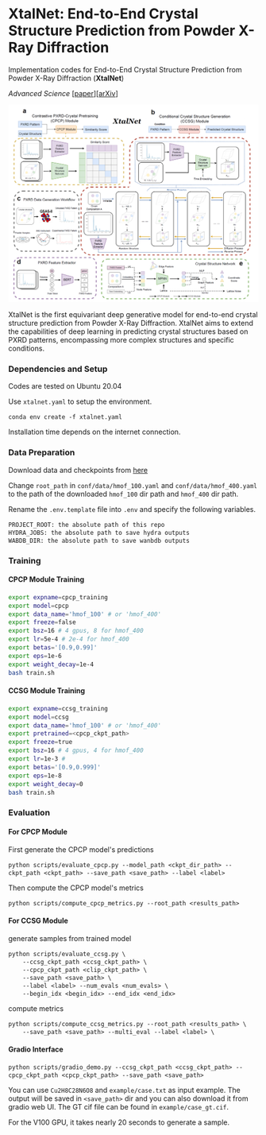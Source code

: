 # XtalNet: End-to-End Crystal Structure Prediction from Powder X-Ray Diffraction

Implementation codes for End-to-End Crystal Structure Prediction from Powder X-Ray Diffraction (**XtalNet**)

*Advanced Science* [[paper](https://doi.org/10.1002/advs.202410722)][[arXiv](https://arxiv.org/abs/2401.03862)]

![Overview](fig/overview.png "Overview")

XtalNet is the first equivariant deep generative model for end-to-end crystal structure prediction from Powder X-Ray Diffraction. XtalNet aims to extend the capabilities of deep learning in predicting crystal structures based on PXRD patterns, encompassing more complex structures and specific conditions. 



### Dependencies and Setup
Codes are tested on Ubuntu 20.04

Use `xtalnet.yaml` to setup the environment.
```
conda env create -f xtalnet.yaml
```

Installation time depends on the internet connection.

### Data Preparation
Download data and checkpoints from [here](https://zenodo.org/records/13629658)

Change `root_path` in `conf/data/hmof_100.yaml` and `conf/data/hmof_400.yaml` to the path of the downloaded `hmof_100` dir path and `hmof_400` dir path.

Rename the `.env.template` file into `.env` and specify the following variables.

```
PROJECT_ROOT: the absolute path of this repo
HYDRA_JOBS: the absolute path to save hydra outputs
WABDB_DIR: the absolute path to save wanbdb outputs
```

### Training
#### CPCP Module Training

```bash
export expname=cpcp_training
export model=cpcp
export data_name='hmof_100' # or 'hmof_400'
export freeze=false
export bsz=16 # 4 gpus, 8 for hmof_400
export lr=5e-4 # 2e-4 for hmof_400
export betas='[0.9,0.99]'
export eps=1e-6
export weight_decay=1e-4
bash train.sh
```

#### CCSG Module Training
```bash
export expname=ccsg_training
export model=ccsg
export data_name='hmof_100' # or 'hmof_400'
export pretrained=<cpcp_ckpt_path>
export freeze=true
export bsz=16 # 4 gpus, 4 for hmof_400
export lr=1e-3 #
export betas='[0.9,0.999]'
export eps=1e-8
export weight_decay=0
bash train.sh
```

### Evaluation

#### For CPCP Module

First generate the CPCP model's predictions
```
python scripts/evaluate_cpcp.py --model_path <ckpt_dir_path> --ckpt_path <ckpt_path> --save_path <save_path> --label <label>
```

Then compute the CPCP model's metrics
```
python scripts/compute_cpcp_metrics.py --root_path <results_path>
```

#### For CCSG Module
generate samples from trained model
```
python scripts/evaluate_ccsg.py \
    --ccsg_ckpt_path <ccsg_ckpt_path> \
    --cpcp_ckpt_path <clip_ckpt_path> \
    --save_path <save_path> \
    --label <label> --num_evals <num_evals> \
    --begin_idx <begin_idx> --end_idx <end_idx> 
```

compute metrics
```
python scripts/compute_ccsg_metrics.py --root_path <results_path> \
    --save_path <save_path> --multi_eval --label <label> \
```

#### Gradio Interface
```
python scripts/gradio_demo.py --ccsg_ckpt_path <ccsg_ckpt_path> --cpcp_ckpt_path <cpcp_ckpt_path> --save_path <save_path>
```
You can use `Cu2H8C28N6O8` and `example/case.txt` as input example.
The output will be saved in `<save_path>` dir and you can also download it from gradio web UI. The GT cif file can be found in `example/case_gt.cif`.

For the V100 GPU, it takes nearly 20 seconds to generate a sample.